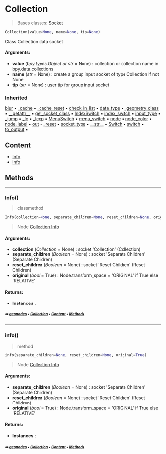 # Collection

> Bases classes: [Socket](geono-socket.md#socket)

``` python
Collection(value=None, name=None, tip=None)
```

Class Collection data socket

#### Arguments:
- **value** (_bpy.types.Object or str_ = None) : collection or collection name in bpy.data.collections
- **name** (_str_ = None) : create a group input socket of type Collection if not None
- **tip** (_str_ = None) : user tip for group input socket

### Inherited

[blur](geono-socket.md#blur) :black_small_square: [\_cache](geono-nodecache.md#_cache) :black_small_square: [\_cache_reset](geono-nodecache.md#_cache_reset) :black_small_square: [check_in_list](geono-socket.md#check_in_list) :black_small_square: [data_type](geono-socket.md#data_type) :black_small_square: [\_geometry_class](geono-socket.md#_geometry_class) :black_small_square: [\_\_getattr__](geono-socket.md#__getattr__) :black_small_square: [get_socket_class](geono-socket.md#get_socket_class) :black_small_square: [IndexSwitch](geono-socket.md#indexswitch) :black_small_square: [index_switch](geono-socket.md#index_switch) :black_small_square: [input_type](geono-socket.md#input_type) :black_small_square: [\_jump](geono-socket.md#_jump) :black_small_square: [\_lc](geono-socket.md#_lc) :black_small_square: [\_lcop](geono-socket.md#_lcop) :black_small_square: [MenuSwitch](geono-socket.md#menuswitch) :black_small_square: [menu_switch](geono-socket.md#menu_switch) :black_small_square: [node](geono-socket.md#node) :black_small_square: [node_color](geono-socket.md#node_color) :black_small_square: [node_label](geono-socket.md#node_label) :black_small_square: [out](geono-socket.md#out) :black_small_square: [\_reset](geono-socket.md#_reset) :black_small_square: [socket_type](geono-socket.md#socket_type) :black_small_square: [\_\_str__](geono-socket.md#__str__) :black_small_square: [Switch](geono-socket.md#switch) :black_small_square: [switch](geono-socket.md#switch) :black_small_square: [to_output](geono-socket.md#to_output) :black_small_square:

## Content

- [Info](geono-collection.md#info)
- [info](geono-collection.md#info)

## Methods



----------
### Info()

> classmethod

``` python
Info(collection=None, separate_children=None, reset_children=None, original=True)
```

> Node [Collection Info](https://docs.blender.org/manual/en/latest/modeling/geometry_nodes/input/scene/collection_info.html)

#### Arguments:
- **collection** (_Collection_ = None) : socket 'Collection' (Collection)
- **separate_children** (_Boolean_ = None) : socket 'Separate Children' (Separate Children)
- **reset_children** (_Boolean_ = None) : socket 'Reset Children' (Reset Children)
- **original** (_bool_ = True) : Node.transform_space = 'ORIGINAL' if True else 'RELATIVE'



#### Returns:
- **Instances** :

##### <sub>:arrow_right: [geonodes](index.md#geonodes) :black_small_square: [Collection](geono-collection.md#collection) :black_small_square: [Content](geono-collection.md#content) :black_small_square: [Methods](geono-collection.md#methods)</sub>

----------
### info()

> method

``` python
info(separate_children=None, reset_children=None, original=True)
```

> Node [Collection Info](https://docs.blender.org/manual/en/latest/modeling/geometry_nodes/input/scene/collection_info.html)

#### Arguments:
- **separate_children** (_Boolean_ = None) : socket 'Separate Children' (Separate Children)
- **reset_children** (_Boolean_ = None) : socket 'Reset Children' (Reset Children)
- **original** (_bool_ = True) : Node.transform_space = 'ORIGINAL' if True else 'RELATIVE'



#### Returns:
- **Instances** :

##### <sub>:arrow_right: [geonodes](index.md#geonodes) :black_small_square: [Collection](geono-collection.md#collection) :black_small_square: [Content](geono-collection.md#content) :black_small_square: [Methods](geono-collection.md#methods)</sub>
